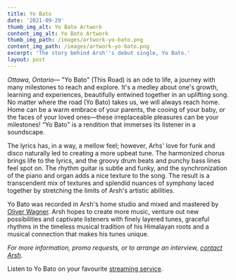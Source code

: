 ```yaml
---
title: Yo Bato
date: '2021-09-29'
thumb_img_alt: Yo Bato Artwork
content_img_alt: Yo Bato Artwork
thumb_img_path: /images/artwork-yo-bato.png
content_img_path: /images/artwork-yo-bato.png
excerpt: 'The story behind Arsh''s debut single, Yo Bato.'
layout: post
---
```

*Ottawa, Ontario*— "Yo Bato" (This Road) is an ode to life, a journey with many milestones to reach and explore. It's a medley about one's growth, learning and experiences, beautifully entwined together in an uplifting song. No matter where the road (Yo Bato) takes us, we will always reach home. Home can be a warm embrace of your parents, the cooing of your baby, or the faces of your loved ones&mdash;these irreplaceable pleasures can be your milestones! “Yo Bato" is a rendition that immerses its listener in a soundscape.

The lyrics has, in a way, a mellow feel; however, Arhs' love for funk and disco naturally led to creating a more upbeat tune. The harmonized chorus brings life to the lyrics, and the groovy drum beats and punchy bass lines feel spot on. The rhythm guitar is subtle and funky, and the synchronization of the piano and organ adds a nice texture to the song. The result is a transcendent mix of textures and splendid nuances of symphony laced together by stretching the limits of Arsh's artistic abilities.

Yo Bato was recorded in Arsh's home studio and mixed and mastered by [Oliver Wagner](https://www.facebook.com/soundtheorylab). Arsh hopes to create more music, venture out new possibilities and captivate listeners with finely layered tunes, graceful rhythms in the timeless musical tradition of his Himalayan roots and a musical connection that makes his tunes unique.

*For more information, promo requests, or to arrange an interview, *[*contact Arsh*](/contact)*.*

Listen to Yo Bato on your favourite [streaming service](https://distrokid.com/hyperfollow/arshrai/yo-bato).
